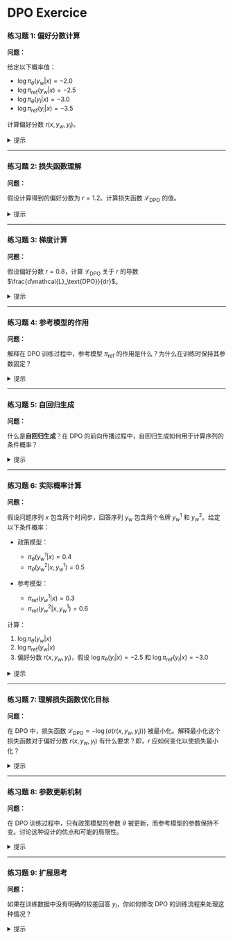 # DPO Exercice


### 练习题 1: 偏好分数计算

**问题：**

给定以下概率值：

- $\log \pi_\theta(y_w|x) = -2.0$
- $\log \pi_\text{ref}(y_w|x) = -2.5$
- $\log \pi_\theta(y_l|x) = -3.0$
- $\log \pi_\text{ref}(y_l|x) = -3.5$

计算偏好分数 $r(x,y_w,y_l)$。

<details>
<summary>提示</summary>

使用定义：

$$
r(x,y_w,y_l) = \left[\log \pi_\theta(y_w|x) - \log \pi_\text{ref}(y_w|x)\right] - \left[\log \pi_\theta(y_l|x) - \log \pi_\text{ref}(y_l|x)\right]
$$

代入给定的值：

$$
r = (-2.0 - (-2.5)) - (-3.0 - (-3.5)) = (0.5) - (0.5) = 0
$$

</details>

---

### 练习题 2: 损失函数理解

**问题：**

假设计算得到的偏好分数为 $r = 1.2$。计算损失函数 $\mathcal{L}_\text{DPO}$ 的值。

<details>
<summary>提示</summary>

损失函数定义为：

$$
\mathcal{L}_\text{DPO} = -\log(\sigma(r))
$$

其中 $\sigma(r) = \frac{1}{1 + e^{-r}}$ 是 sigmoid 函数。

首先计算 $\sigma(1.2)$：

$$
\sigma(1.2) = \frac{1}{1 + e^{-1.2}} \approx 0.7685
$$

然后：

$$
\mathcal{L}_\text{DPO} = -\log(0.7685) \approx 0.263
$$

</details>

---

### 练习题 3: 梯度计算

**问题：**

假设偏好分数 $r = 0.8$，计算 $\mathcal{L}_\text{DPO}$ 关于 $r$ 的导数 $\frac{d\mathcal{L}_\text{DPO}}{dr}$。

<details>
<summary>提示</summary>

损失函数：

$$
\mathcal{L}_\text{DPO} = -\log(\sigma(r))
$$

首先，计算 $\sigma(r)$ 的导数：

$$
\frac{d\sigma(r)}{dr} = \sigma(r)(1 - \sigma(r))
$$

利用链式法则：

$$
\frac{d\mathcal{L}_\text{DPO}}{dr} = -\frac{1}{\sigma(r)} \cdot \sigma(r)(1 - \sigma(r)) = -(1 - \sigma(r))
$$

所以：

$$
\frac{d\mathcal{L}_\text{DPO}}{dr} = \sigma(r) - 1
$$

具体计算：

$$
\sigma(0.8) = \frac{1}{1 + e^{-0.8}} \approx 0.689974
$$

因此：

$$
\frac{d\mathcal{L}_\text{DPO}}{dr} \approx 0.689974 - 1 = -0.310026
$$

</details>

---

### 练习题 4: 参考模型的作用

**问题：**

解释在 DPO 训练过程中，参考模型 $\pi_\text{ref}$ 的作用是什么？为什么在训练时保持其参数固定？

<details>
<summary>提示</summary>

参考模型 $\pi_\text{ref}$ 作为一个固定的基准，提供了一个稳定的标准来比较政策模型 $\pi_\theta$ 的输出。这种设计有助于：

1. **正则化效果**：防止政策模型偏离参考模型过远，保持训练的稳定性。
2. **基线对比**：通过比较 $\pi_\theta$ 和 $\pi_\text{ref}$ 的概率，衡量政策模型在偏好优化中的改进。
3. **减少训练不稳定性**：固定参考模型的参数避免在训练过程中引入额外的变化，从而简化优化过程。

保持参考模型参数固定，确保其作为一个稳定的标准，不受政策模型更新的影响，从而为政策模型的优化提供一致的对比基础。

</details>

---

### 练习题 5: 自回归生成

**问题：**

什么是**自回归生成**？在 DPO 的前向传播过程中，自回归生成如何用于计算序列的条件概率？

<details>
<summary>提示</summary>

**自回归生成**是一种生成模型的方法，其中每一步的输出都依赖于之前生成的输出。具体来说，模型在生成序列时，每生成一个新的令牌，都会将之前生成的令牌作为输入的一部分，以此来预测下一个令牌的概率分布。

在 DPO 的前向传播过程中，自回归生成用于计算序列 $y$ 的条件概率：

$$
\pi_\theta(y|x) = \prod_{t=1}^T \pi_\theta(y^t|x, y^{<t})
$$

这种方式确保了序列中每个令牌的生成都是基于之前生成的内容，使得整体序列具有连贯性和一致性。

</details>

---

### 练习题 6: 实际概率计算

**问题：**

假设问题序列 $x$ 包含两个时间步，回答序列 $y_w$ 包含两个令牌 $y_w^1$ 和 $y_w^2$。给定以下条件概率：

- 政策模型：
  - $\pi_\theta(y_w^1|x) = 0.4$
  - $\pi_\theta(y_w^2|x, y_w^1) = 0.5$

- 参考模型：
  - $\pi_\text{ref}(y_w^1|x) = 0.3$
  - $\pi_\text{ref}(y_w^2|x, y_w^1) = 0.6$

计算：
1. $\log \pi_\theta(y_w|x)$
2. $\log \pi_\text{ref}(y_w|x)$
3. 偏好分数 $r(x,y_w,y_l)$，假设 $\log \pi_\theta(y_l|x) = -2.5$ 和 $\log \pi_\text{ref}(y_l|x) = -3.0$

<details>
<summary>提示</summary>

**1. 计算 $\log \pi_\theta(y_w|x)$：**

$$
\pi_\theta(y_w|x) = \pi_\theta(y_w^1|x) \cdot \pi_\theta(y_w^2|x, y_w^1) = 0.4 \times 0.5 = 0.2
$$

$$
\log \pi_\theta(y_w|x) = \log 0.2 \approx -1.6094
$$

**2. 计算 $\log \pi_\text{ref}(y_w|x)$：**

$$
\pi_\text{ref}(y_w|x) = \pi_\text{ref}(y_w^1|x) \cdot \pi_\text{ref}(y_w^2|x, y_w^1) = 0.3 \times 0.6 = 0.18
$$

$$
\log \pi_\text{ref}(y_w|x) = \log 0.18 \approx -1.7148
$$

**3. 计算偏好分数 $r(x,y_w,y_l)$：**

使用偏好分数的定义：

$$
r = \left[\log \pi_\theta(y_w|x) - \log \pi_\text{ref}(y_w|x)\right] - \left[\log \pi_\theta(y_l|x) - \log \pi_\text{ref}(y_l|x)\right]
$$

代入数值：

$$
r = (-1.6094 - (-1.7148)) - (-2.5 - (-3.0)) = (0.1054) - (0.5) = -0.3946
$$

</details>

---

### 练习题 7: 理解损失函数优化目标

**问题：**

在 DPO 中，损失函数 $\mathcal{L}_\text{DPO} = -\log(\sigma(r(x,y_w,y_l)))$ 被最小化。解释最小化这个损失函数对于偏好分数 $r(x,y_w,y_l)$ 有什么要求？即，$r$ 应如何变化以使损失最小化？

<details>
<summary>提示</summary>

损失函数：

$$
\mathcal{L}_\text{DPO} = -\log(\sigma(r))
$$

其中 $\sigma(r)$ 是 sigmoid 函数，范围在 $(0, 1)$。

要最小化 $\mathcal{L}_\text{DPO}$，需要最大化 $\log(\sigma(r))$，这相当于最大化 $\sigma(r)$。

因为 $\sigma(r)$ 随着 $r$ 的增加而增加（$\sigma(r) \to 1$ 当 $r \to \infty$），最小化损失函数要求偏好分数 $r$ 趋向于更大的正值。

具体来说：

- 当 $r$ 增加时，$\sigma(r)$ 增加，$\log(\sigma(r))$ 增加，因此 $-\log(\sigma(r))$ 减少。
- 反之，当 $r$ 减少时，$\sigma(r)$ 减少，$\log(\sigma(r))$ 减少，导致损失增加。

因此，优化目标要求 $r(x,y_w,y_l)$ 趋向于尽可能大的正值，从而使政策模型更倾向于生成较好的回答 $y_w$ 而非较差的回答 $y_l$。

</details>

---

### 练习题 8: 参数更新机制

**问题：**

在 DPO 训练过程中，只有政策模型的参数 $\theta$ 被更新，而参考模型的参数保持不变。讨论这种设计的优点和可能的局限性。

<details>
<summary>提示</summary>

**优点：**

1. **稳定性**：固定参考模型的参数提供了一个稳定的基准，避免在训练过程中参考模型的变化引入不稳定性。
2. **简化优化**：只需优化政策模型，减少了训练的复杂性和计算资源的需求。
3. **防止模式崩溃**：固定参考模型可以防止政策模型过度拟合或偏离合理的生成分布。

**可能的局限性：**

1. **参考模型过时**：如果参考模型的能力有限或与当前任务需求不匹配，可能限制政策模型的优化效果。
2. **缺乏适应性**：在动态环境中，固定参考模型可能无法适应新的数据模式或偏好变化。
3. **依赖参考模型质量**：政策模型的优化效果高度依赖于参考模型的质量和覆盖范围，如果参考模型表现不佳，可能影响最终结果。

</details>

---

### 练习题 9: 扩展思考

**问题：**

如果在训练数据中没有明确的较差回答 $y_l$，你如何修改 DPO 的训练流程来处理这种情况？

<details>
<summary>提示</summary>

缺少明确的较差回答时，可以采取以下几种方法：

1. **负采样（Negative Sampling）**：
   - 随机选择政策模型生成的其他回答作为较差回答 $y_l$。
   - 确保这些回答与较好回答 $y_w$ 在质量上有一定差异。

2. **对比学习（Contrastive Learning）**：
   - 创建对比对，其中较好回答与较差回答形成正负样本对。
   - 利用对比损失函数增强模型对好回答的偏好。

3. **生成较差回答**：
   - 使用参考模型或其他生成模型专门生成质量较低的回答作为 $y_l$。
   - 设计方法确保生成的 $y_l$ 符合“较差”的定义。

4. **使用启发式规则**：
   - 根据一定规则（如回答长度、复杂度、语法错误等）筛选或修改回答以生成较差回答。

5. **利用未标注数据中的负面示例**：
   - 从现有数据中提取自然存在的负面回答，作为 $y_l$。

6. **半监督学习**：
   - 结合少量标注的较差回答与大量未标注数据，通过半监督学习方法扩展较差回答的集合。

这些方法可以帮助在缺乏明确标注的较差回答时，依然有效地训练政策模型，提高其生成高质量回答的能力。

</details>
